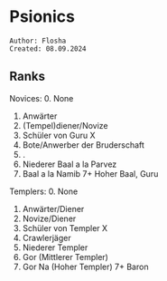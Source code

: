 # Psionics

```
Author: Flosha
Created: 08.09.2024

```



## Ranks

Novices:
0. None
1. Anwärter
2. (Tempel)diener/Novize
3. Schüler von Guru X
4. Bote/Anwerber der Bruderschaft
5. .
6. Niederer Baal a la Parvez
7. Baal a la Namib
7+ Hoher Baal, Guru


Templers:
0. None
1. Anwärter/Diener
2. Novize/Diener
3. Schüler von Templer X
4. Crawlerjäger
5. Niederer Templer
6. Gor (Mittlerer Templer)
7. Gor Na (Hoher Templer)
7+ Baron


